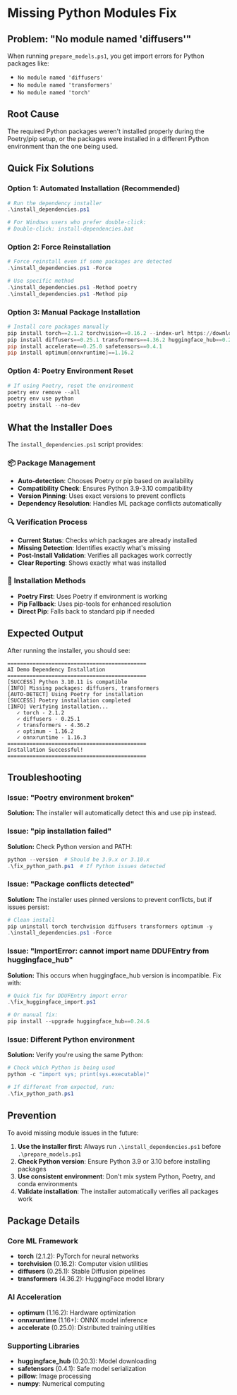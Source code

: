 # Missing Python Modules Fix

## Problem: "No module named 'diffusers'"
When running `prepare_models.ps1`, you get import errors for Python packages like:
- `No module named 'diffusers'`
- `No module named 'transformers'`
- `No module named 'torch'`

## Root Cause
The required Python packages weren't installed properly during the Poetry/pip setup, or the packages were installed in a different Python environment than the one being used.

## Quick Fix Solutions

### Option 1: Automated Installation (Recommended)
```powershell
# Run the dependency installer
.\install_dependencies.ps1

# For Windows users who prefer double-click:
# Double-click: install-dependencies.bat
```

### Option 2: Force Reinstallation
```powershell
# Force reinstall even if some packages are detected
.\install_dependencies.ps1 -Force

# Use specific method
.\install_dependencies.ps1 -Method poetry
.\install_dependencies.ps1 -Method pip
```

### Option 3: Manual Package Installation
```powershell
# Install core packages manually
pip install torch==2.1.2 torchvision==0.16.2 --index-url https://download.pytorch.org/whl/cpu
pip install diffusers==0.25.1 transformers==4.36.2 huggingface_hub==0.24.6
pip install accelerate==0.25.0 safetensors==0.4.1
pip install optimum[onnxruntime]==1.16.2
```

### Option 4: Poetry Environment Reset
```powershell
# If using Poetry, reset the environment
poetry env remove --all
poetry env use python
poetry install --no-dev
```

## What the Installer Does

The `install_dependencies.ps1` script provides:

### 📦 **Package Management**
- **Auto-detection**: Chooses Poetry or pip based on availability
- **Compatibility Check**: Ensures Python 3.9-3.10 compatibility
- **Version Pinning**: Uses exact versions to prevent conflicts
- **Dependency Resolution**: Handles ML package conflicts automatically

### 🔍 **Verification Process**
- **Current Status**: Checks which packages are already installed
- **Missing Detection**: Identifies exactly what's missing
- **Post-Install Validation**: Verifies all packages work correctly
- **Clear Reporting**: Shows exactly what was installed

### 🚀 **Installation Methods**
- **Poetry First**: Uses Poetry if environment is working
- **Pip Fallback**: Uses pip-tools for enhanced resolution
- **Direct Pip**: Falls back to standard pip if needed

## Expected Output

After running the installer, you should see:
```
============================================
AI Demo Dependency Installation
============================================
[SUCCESS] Python 3.10.11 is compatible
[INFO] Missing packages: diffusers, transformers
[AUTO-DETECT] Using Poetry for installation
[SUCCESS] Poetry installation completed
[INFO] Verifying installation...
   ✓ torch - 2.1.2
   ✓ diffusers - 0.25.1  
   ✓ transformers - 4.36.2
   ✓ optimum - 1.16.2
   ✓ onnxruntime - 1.16.3
============================================
Installation Successful!
============================================
```

## Troubleshooting

### Issue: "Poetry environment broken"
**Solution:** The installer will automatically detect this and use pip instead.

### Issue: "pip installation failed"  
**Solution:** Check Python version and PATH:
```powershell
python --version  # Should be 3.9.x or 3.10.x
.\fix_python_path.ps1  # If Python issues detected
```

### Issue: "Package conflicts detected"
**Solution:** The installer uses pinned versions to prevent conflicts, but if issues persist:
```powershell
# Clean install
pip uninstall torch torchvision diffusers transformers optimum -y
.\install_dependencies.ps1 -Force
```

### Issue: "ImportError: cannot import name DDUFEntry from huggingface_hub"
**Solution:** This occurs when huggingface_hub version is incompatible. Fix with:
```powershell
# Quick fix for DDUFEntry import error
.\fix_huggingface_import.ps1

# Or manual fix:
pip install --upgrade huggingface_hub==0.24.6
```

### Issue: Different Python environment
**Solution:** Verify you're using the same Python:
```powershell
# Check which Python is being used
python -c "import sys; print(sys.executable)"

# If different from expected, run:
.\fix_python_path.ps1
```

## Prevention

To avoid missing module issues in the future:

1. **Use the installer first**: Always run `.\install_dependencies.ps1` before `.\prepare_models.ps1`
2. **Check Python version**: Ensure Python 3.9 or 3.10 before installing packages
3. **Use consistent environment**: Don't mix system Python, Poetry, and conda environments
4. **Validate installation**: The installer automatically verifies all packages work

## Package Details

### Core ML Framework
- **torch** (2.1.2): PyTorch for neural networks
- **torchvision** (0.16.2): Computer vision utilities
- **diffusers** (0.25.1): Stable Diffusion pipelines
- **transformers** (4.36.2): HuggingFace model library

### AI Acceleration  
- **optimum** (1.16.2): Hardware optimization
- **onnxruntime** (1.16+): ONNX model inference
- **accelerate** (0.25.0): Distributed training utilities

### Supporting Libraries
- **huggingface_hub** (0.20.3): Model downloading
- **safetensors** (0.4.1): Safe model serialization
- **pillow**: Image processing
- **numpy**: Numerical computing
